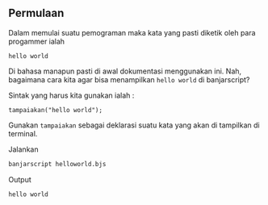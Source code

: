 ## Permulaan 
Dalam memulai suatu pemograman maka kata yang pasti diketik oleh para progammer ialah 

```
hello world
```
Di bahasa manapun pasti di awal dokumentasi menggunakan ini. Nah, bagaimana cara kita agar bisa menampilkan `hello world` di banjarscript? 

Sintak yang harus kita gunakan ialah : 
```helloworld.bjs
tampaiakan("hello world");
```
Gunakan `tampaiakan` sebagai deklarasi suatu kata yang akan di tampilkan di terminal. 

Jalankan 
```bash
banjarscript helloworld.bjs
```
Output 
```
hello world
```